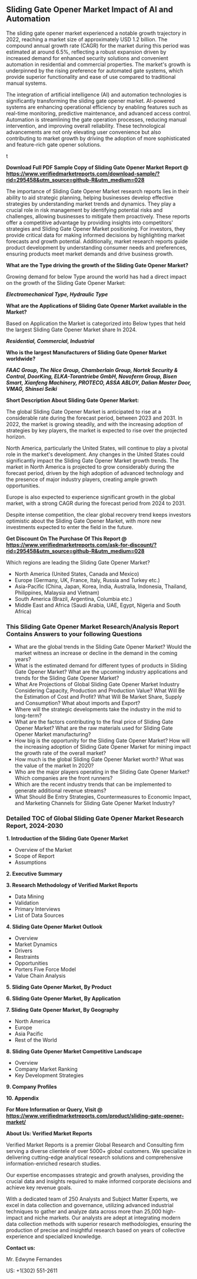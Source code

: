 <h2>Sliding Gate Opener Market Impact of AI and Automation</h2><p>The sliding gate opener market experienced a notable growth trajectory in 2022, reaching a market size of approximately USD 1.2 billion. The compound annual growth rate (CAGR) for the market during this period was estimated at around 6.5%, reflecting a robust expansion driven by increased demand for enhanced security solutions and convenient automation in residential and commercial properties. The market's growth is underpinned by the rising preference for automated gate systems, which provide superior functionality and ease of use compared to traditional manual systems.</p><p>The integration of artificial intelligence (AI) and automation technologies is significantly transforming the sliding gate opener market. AI-powered systems are enhancing operational efficiency by enabling features such as real-time monitoring, predictive maintenance, and advanced access control. Automation is streamlining the gate operation processes, reducing manual intervention, and improving overall reliability. These technological advancements are not only elevating user convenience but also contributing to market growth by driving the adoption of more sophisticated and feature-rich gate opener solutions.</p>t</p><p id="" class=""><strong>Download Full PDF Sample Copy of Sliding Gate Opener Market Report @ <a href="https://www.verifiedmarketreports.com/download-sample/?rid=295458&utm_source=github-R&utm_medium=028" target="_blank">https://www.verifiedmarketreports.com/download-sample/?rid=295458&utm_source=github-R&utm_medium=028</a></strong></p><p>The importance of&nbsp;Sliding Gate Opener Market research reports lies in their ability to aid strategic planning, helping businesses develop effective strategies by understanding market trends and dynamics. They play a crucial role in risk management by identifying potential risks and challenges, allowing businesses to mitigate them proactively. These reports offer a competitive advantage by providing insights into competitors' strategies and Sliding Gate Opener Market positioning. For investors, they provide critical data for making informed decisions by highlighting market forecasts and growth potential. Additionally, market research reports guide product development by understanding consumer needs and preferences, ensuring products meet market demands and drive business growth.</p><p><strong>What are the&nbsp;Type driving the growth of the Sliding Gate Opener Market?</strong></p><p id="" class="">Growing demand for below Type around the world has had a direct impact on the growth of the Sliding Gate Opener Market:</p><em><strong>Electromechanical Type, Hydraulic Type</strong></em></p><strong>What are the&nbsp;Applications&nbsp;of Sliding Gate Opener Market available in the Market?</strong></p><p id="" class="">Based on Application the Market is categorized into Below types that held the largest Sliding Gate Opener Market share In 2024.</p><em><strong>Residential, Commercial, Industrial</strong></em></p><strong>Who is the largest Manufacturers of Sliding Gate Opener Market worldwide?</strong></p><p><em><strong>FAAC Group, The Nice Group, Chamberlain Group, Nortek Security & Control, DoorKing, ELKA-Torantriebe GmbH, Novoferm Group, Bisen Smart, Xianfeng Machinery, PROTECO, ASSA ABLOY, Dalian Master Door, VMAG, Shinsei Seiki</strong></em></p><p id="" class=""><strong>Short Description About Sliding Gate Opener Market:</strong></p><p>The global Sliding Gate Opener Market is anticipated to rise at a considerable rate during the forecast period, between 2023 and 2031. In 2022, the market is growing steadily, and with the increasing adoption of strategies by key players, the market is expected to rise over the projected horizon.</p><p>North America, particularly the United States, will continue to play a pivotal role in the market's development. Any changes in the United States could significantly impact the Sliding Gate Opener Market growth trends. The market in North America is projected to grow considerably during the forecast period, driven by the high adoption of advanced technology and the presence of major industry players, creating ample growth opportunities.</p><p>Europe is also expected to experience significant growth in the global market, with a strong CAGR during the forecast period from 2024 to 2031.</p><p>Despite intense competition, the clear global recovery trend keeps investors optimistic about the Sliding Gate Opener Market, with more new investments expected to enter the field in the future.</p><p id="" class=""><strong>Get Discount On The Purchase Of This Report @ <a href="https://www.verifiedmarketreports.com/ask-for-discount/?rid=295458&utm_source=github-R&utm_medium=028" target="_blank">https://www.verifiedmarketreports.com/ask-for-discount/?rid=295458&utm_source=github-R&utm_medium=028</a></strong></p>Which regions are leading the Sliding Gate Opener Market?</p><ul><li>North America (United States, Canada and Mexico)</li><li>Europe (Germany, UK, France, Italy, Russia and Turkey etc.)</li><li>Asia-Pacific (China, Japan, Korea, India, Australia, Indonesia, Thailand, Philippines, Malaysia and Vietnam)</li><li>South America (Brazil, Argentina, Columbia etc.)</li><li>Middle East and Africa (Saudi Arabia, UAE, Egypt, Nigeria and South Africa)</li></ul><h3 id="" class="">This Sliding Gate Opener Market Research/Analysis Report Contains Answers to your following Questions</h3><ul><li>What are the global trends in the Sliding Gate Opener Market? Would the market witness an increase or decline in the demand in the coming years?</li><li>What is the estimated demand for different types of products in Sliding Gate Opener Market? What are the upcoming industry applications and trends for the Sliding Gate Opener Market?</li><li>What Are Projections of Global Sliding Gate Opener Market Industry Considering Capacity, Production and Production Value? What Will Be the Estimation of Cost and Profit? What Will Be Market Share, Supply and Consumption? What about imports and Export?</li><li>Where will the strategic developments take the industry in the mid to long-term?</li><li>What are the factors contributing to the final price of Sliding Gate Opener Market? What are the raw materials used for Sliding Gate Opener Market manufacturing?</li><li>How big is the opportunity for the Sliding Gate Opener Market? How will the increasing adoption of Sliding Gate Opener Market for mining impact the growth rate of the overall market?</li><li>How much is the global Sliding Gate Opener Market worth? What was the value of the market In 2020?</li><li>Who are the major players operating in the Sliding Gate Opener Market? Which companies are the front runners?</li><li>Which are the recent industry trends that can be implemented to generate additional revenue streams?</li><li>What Should Be Entry Strategies, Countermeasures to Economic Impact, and Marketing Channels for Sliding Gate Opener Market Industry?</li></ul><h3 id="" class="">Detailed TOC of Global Sliding Gate Opener Market Research Report, 2024-2030</h3><p id="" class=""><strong>1. Introduction of the Sliding Gate Opener Market</strong></p><ul><li>Overview of the Market</li><li>Scope of Report</li><li>Assumptions</li></ul><p id="" class=""><strong>2. Executive Summary</strong></p><p id="" class=""><strong>3. Research Methodology of Verified Market Reports</strong></p><ul><li>Data Mining</li><li>Validation</li><li>Primary Interviews</li><li>List of Data Sources</li></ul><p id="" class=""><strong>4. Sliding Gate Opener Market Outlook</strong></p><ul><li>Overview</li><li>Market Dynamics</li><li>Drivers</li><li>Restraints</li><li>Opportunities</li><li>Porters Five Force Model</li><li>Value Chain Analysis</li></ul><p id="" class=""><strong>5. Sliding Gate Opener Market, By Product</strong></p><p id="" class=""><strong>6. Sliding Gate Opener Market, By Application</strong></p><p id="" class=""><strong>7. Sliding Gate Opener Market, By Geography</strong></p><ul><li>North America</li><li>Europe</li><li>Asia Pacific</li><li>Rest of the World</li></ul><p id="" class=""><strong>8. Sliding Gate Opener Market Competitive Landscape</strong></p><ul><li>Overview</li><li>Company Market Ranking</li><li>Key Development Strategies</li></ul><p id="" class=""><strong>9. Company Profiles</strong></p><p id="" class=""><strong>10. Appendix</strong></p><p id="" class=""><strong>For More Information or Query, Visit @ <a href="https://www.verifiedmarketreports.com/product/sliding-gate-opener-market/" target="_blank">https://www.verifiedmarketreports.com/product/sliding-gate-opener-market/</a></strong></p><p id="" class=""><strong>About Us: Verified Market Reports</strong></p><p id="" class="">Verified Market Reports is a premier Global Research and Consulting firm serving a diverse clientele of over 5000+ global customers. We specialize in delivering cutting-edge analytical research solutions and comprehensive information-enriched research studies.</p><p id="" class="">Our expertise encompasses strategic and growth analyses, providing the crucial data and insights required to make informed corporate decisions and achieve key revenue goals.</p><p id="" class="">With a dedicated team of 250 Analysts and Subject Matter Experts, we excel in data collection and governance, utilizing advanced industrial techniques to gather and analyze data across more than 25,000 high-impact and niche markets. Our analysts are adept at integrating modern data collection methods with superior research methodologies, ensuring the production of precise and insightful research based on years of collective experience and specialized knowledge.</p><p id="" class=""><strong>Contact us:</strong></p><p id="" class="">Mr. Edwyne Fernandes</p><p id="" class="">US: +1(302) 551-2611</p>